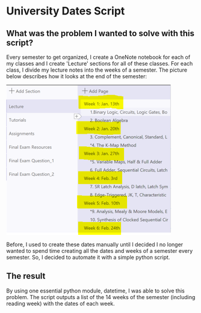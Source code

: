 # University Dates Script

## What was the problem I wanted to solve with this script?

Every semester to get organized, I create a OneNote notebook for each of my classes and I create 'Lecture' sections for all of these classes.
For each class, I divide my lecture notes into the weeks of a semester. The picture below describes how it looks at the end of the semester:

![Picture of class example](https://github.com/isaguimet/uniDates-script/blob/master/images/courseExample.PNG)

Before, I used to create these dates manually until I decided I no longer wanted to spend time creating all the dates and weeks of a semester every semester. So, I decided to automate it with a simple python script.

## The result

By using one essential python module, datetime, I was able to solve this problem. The script outputs a list of the 14 weeks of the semester (including reading week) with the dates of each week.
